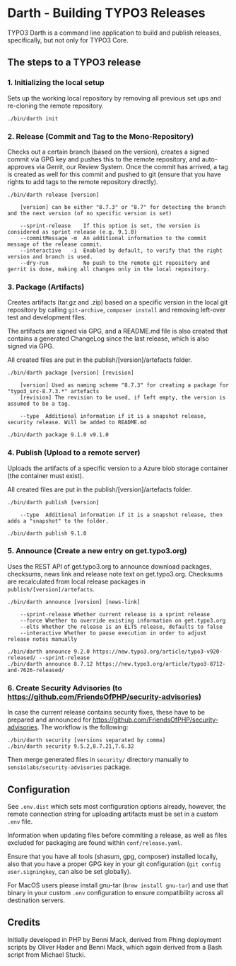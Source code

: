 # Darth - Building TYPO3 Releases

TYPO3 Darth is a command line application to build and publish releases, specifically, but not only for TYPO3 Core.

## The steps to a TYPO3 release

### 1. Initializing the local setup

Sets up the working local repository by removing all previous set ups and re-cloning the remote repository.

    ./bin/darth init


### 2. Release (Commit and Tag to the Mono-Repository)

Checks out a certain branch (based on the version), creates a signed commit via GPG key and pushes this to the
remote repository, and auto-approves via Gerrit, our Review System. Once the commit has arrived, a tag is created
as well for this commit and pushed to git (ensure that you have rights to add tags to the remote repository directly).

    ./bin/darth release [version]
        
        [version] can be either "8.7.3" or "8.7" for detecting the branch and the next version (of no specific version is set)
            
        --sprint-release    If this option is set, the version is considered as sprint release (e.g. 9.1.0)
        --commitMessage -m  An additional information to the commit message of the release commit.
        --interactive   -i  Enabled by default, to verify that the right version and branch is used.
        --dry-run           No push to the remote git repository and gerrit is done, making all changes only in the local repository.
    

### 3. Package (Artifacts)

Creates artifacts (tar.gz and .zip) based on a specific version in the local git repository by calling `git-archive`,
`composer install` and removing left-over test and development files.

The artifacts are signed via GPG, and a README.md file is also created that contains a generated ChangeLog since the last
release, which is also signed via GPG.

All created files are put in the publish/[version]/artefacts folder.

    ./bin/darth package [version] [revision]
        
        [version] Used as naming scheme "8.7.3" for creating a package for "typo3_src-8.7.3.*" artefacts
        [revision] The revision to be used, if left empty, the version is assumed to be a tag.
            
        --type  Additional information if it is a snapshot release, security release. Will be added to README.md

    ./bin/darth package 9.1.0 v9.1.0

### 4. Publish (Upload to a remote server)

Uploads the artifacts of a specific version to a Azure blob storage container (the container must exist).

All created files are put in the publish/[version]/artefacts folder.

    ./bin/darth publish [version]
        
        --type  Additional information if it is a snapshot release, then adds a "snapshot" to the folder.

    ./bin/darth publish 9.1.0

### 5. Announce (Create a new entry on get.typo3.org)

Uses the REST API of get.typo3.org to announce download packages, checksums, news link and
release note text on get.typo3.org. Checksums are recalculated from local
release packages in `publish/[version]/artefacts`.

    ./bin/darth announce [version] [news-link]
    
        --sprint-release Whether current release is a sprint release
        --force Whether to override existing information on get.typo3.org
        --elts Whether the release is an ELTS release, defaults to false
        --interactive Whether to pause execution in order to adjust release notes manually
    
    ./bin/darth announce 9.2.0 https://new.typo3.org/article/typo3-v920-released/ --sprint-release
    ./bin/darth announce 8.7.12 https://new.typo3.org/article/typo3-8712-and-7626-released/

### 6. Create Security Advisories (to https://github.com/FriendsOfPHP/security-advisories)

In case the current release contains security fixes, these have to be prepared and announced
for https://github.com/FriendsOfPHP/security-advisories. The workflow is the following:

    ./bin/darth security [versions separated by comma]
    ./bin/darth security 9.5.2,8.7.21,7.6.32

Then merge generated files in `security/` directory manually to `sensiolabs/security-advisories` package.

## Configuration

See `.env.dist` which sets most configuration options already, however, the remote connection string for uploading
artifacts must be set in a custom `.env` file.

Information when updating files before commiting a release, as well as files excluded for packaging are found
within `conf/release.yaml`.

Ensure that you have all tools (shasum, gpg, composer) installed locally, also that you have a proper GPG key
in your git configuration (`git config user.signingkey`, can also be set globally).

For MacOS users please install gnu-tar (`brew install gnu-tar`) and use that binary in your custom `.env` configuration
to ensure compatibility across all destination servers.

## Credits
Initially developed in PHP by Benni Mack, derived from Phing deployment scripts by Oliver Hader and Benni Mack, which
again derived from a Bash script from Michael Stucki.
